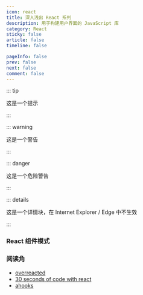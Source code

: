 ```yaml
---
icon: react
title: 深入浅出 React 系列
description: 用于构建用户界面的 JavaScript 库
category: React
sticky: false
article: false
timeline: false

pageInfo: false
prev: false
next: false
comment: false
---
```


<!-- [[toc]] -->

::: tip

这是一个提示

:::

::: warning

这是一个警告

:::

::: danger

这是一个危险警告

:::

::: details

这是一个详情块，在 Internet Explorer / Edge 中不生效

:::

### React 组件模式

### 阅读角

- [overreacted](https://overreacted.io/)
- [30 seconds of code with react](https://www.30secondsofcode.org/react/p/1)
- [ahooks](https://ahooks.js.org/zh-CN)
